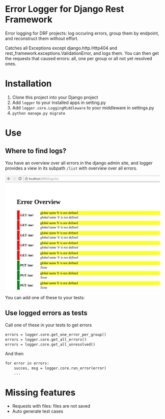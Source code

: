 # Error Logger for Django Rest Framework

Error logging for DRF projects: log occuring errors, group them by endpoint, and reconstruct them without effort.

Catches all Exceptions except django.http.Http404 and rest_framework.exceptions.ValidationError, and logs them. You can then get the requests that caused errors: all, one per group or all not yet resolved ones.

# Installation
1. Clone this project into your Django project
2. Add `logger` to your installed apps in setting.py
3. Add `logger.core.LoggingMiddleware` to your middleware in settings.py
4. `python manage.py migrate`


# Use

## Where to find logs?
You have an overview over all errors in the django admin site, and logger provides a view in its subpath `/list` with overview over all errors.

![preview](preview.png?raw=true "Title")

You can add one of these to your tests:

## Use logged errors as tests
Call one of these in your tests to get errors
```
errors = logger.core.get_one_error_per_group()
errors = logger.core.get_all_errors()
errors = logger.core.get_all_unresolved()
```

And then
```
for error in errors:
	succes, msg = logger.core.run_error(error)
	...	
```

# Missing features
- Requests with files: files are not saved
- Auto generate test cases


